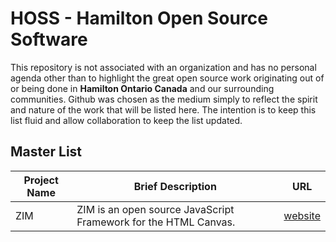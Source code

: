 # HOSS - Hamilton Open Source Software
This repository is not associated with an organization and has no personal agenda other than to highlight the great open source work originating out of or being done in **Hamilton Ontario Canada** and our surrounding communities. Github was chosen as the medium simply to reflect the spirit and nature of the work that will be listed here. The intention is to keep this list fluid and allow collaboration to keep the list updated.


## Master List

Project Name | Brief Description | URL
------------ | ------------- | -------------
ZIM | ZIM is an open source JavaScript Framework for the HTML Canvas. | [website](https://zimjs.com)






